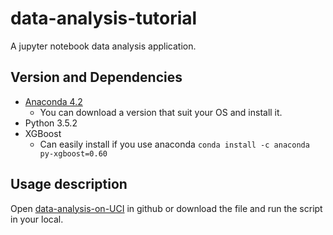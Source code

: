 # data-analysis-tutorial
A jupyter notebook data analysis application.

## Version and Dependencies
* [Anaconda 4.2](https://www.continuum.io/downloads)
  * You can download a version that suit your OS and install it.
* Python 3.5.2 
* XGBoost
  * Can easily install if you use anaconda `conda install -c anaconda py-xgboost=0.60`

## Usage description
Open [data-analysis-on-UCI](https://github.com/kai06046/data-analysis-tutorial/blob/master/data-analysis-on-UCI.ipynb) in github or download the file and run the script in your local.
